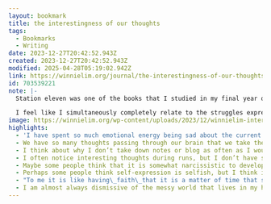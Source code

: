 ```yaml
---
layout: bookmark
title: the interestingness of our thoughts
tags:
  - Bookmarks
  - Writing
date: 2023-12-27T20:42:52.943Z
created: 2023-12-27T20:42:52.943Z
modified: 2025-04-28T05:19:02.942Z
link: https://winnielim.org/journal/the-interestingness-of-our-thoughts/
id: 703539221
note: |-
  Station eleven was one of the books that I studied in my final year of high school, 2019… Pertinent timing, to say the least.

  I feel like I simultaneously completely relate to the struggles expressed in this wonderful piece and also don’t relate at all? I don’t always value my thoughts enough to write them down, but often when I do instead of writing it down I have a misplaced faith in my brain to hold onto it until I get the chance to “properly” write it down (whatever that means), so I always inevitably forget the thought. I’ve been trying to make it easier to write down my thoughts, mainly by giving myself multiple avenues to do it, like notes apps, voice recorders, etc. and it seems like it might be helping a bit but honestly it’s hard! Especially because our thoughts often happen when our brains are idle while we’re doing things like showering or washing dishes or—in Winnie’s case—running. As I mentioned, I’ve also been trying to utilise voice memos, but just like Winnie I find using my voice incredibly challenging. I like to think I’ve mostly overcome my vocal dysphoria but it still creeps up on me in unexpected situations. Recording a voice memo with a thought when I haven’t spoken—or maybe even heard a sound—in hours? That’s definitely one of those situations.
image: https://winnielim.org/wp-content/uploads/2023/12/winnielim-interestingness-of-thoughts.png
highlights:
  - 'I have spent so much emotional energy being sad about the current state of the world, but reading Station Eleven made me feel thankful that despite that the current pandemic virus being insidiously destructive, at the very least I can be here typing this because I can still charge the battery on my laptop and the internet still works. That’s the power of reading fiction I guess: imagining other worlds enable a contemplation of our relationship with the one we’re in.'
  - We have so many thoughts passing through our brain that we take them for granted thinking that they are so plentiful and typical.
  - I think about why I don’t take down notes or blog as often as I would have liked. I think there is a subconscious belief that my thoughts and lived moments aren’t that interesting. To capture them there must be a belief that they are worth capturing
  - I often notice interesting thoughts during runs, but I don’t have something that could easily capture these thoughts. Being able to record voice memos during the run would help, but I still struggle with using my voice.
  - Maybe some people think that it is somewhat narcissistic to develop such an interest in our own thoughts. But I think it is a sort of respect to the complex network that exists in our brains, and this complex network is connected to a much more complex network that is this world. The interestingness forms when we consume something in the external world and process it with our inner selves.
  - Perhaps some people think self-expression is selfish, but I think it is one of the ultimate forms of participating in the world. It is not easy to give that time, space and respect to our inner selves, to believe something beautiful can emerge.
  - "To me it is like having\_faith\_that it is a matter of time that something interesting\_will\_be captured. There are no questions, no doubt, no what ifs,\_no am I good enough. Just a knowing of an almost primal quality."
  - I am almost always dismissive of the messy world that lives in my head.
---
```

